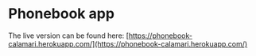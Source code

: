 # Phonebook app

The live version can be found here:
[https://phonebook-calamari.herokuapp.com/](https://phonebook-calamari.herokuapp.com/)
